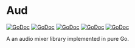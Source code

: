 # Aud

[![GoDoc](https://godoc.org/github.com/jncornett/aud?status.svg)](https://godoc.org/github.com/jncornett/aud)
[![GoDoc](https://godoc.org/github.com/jncornett/aud/sample?status.svg)](https://godoc.org/github.com/jncornett/aud/sample)
[![GoDoc](https://godoc.org/github.com/jncornett/aud/components/looper?status.svg)](https://godoc.org/github.com/jncornett/aud/components/looper)
[![GoDoc](https://godoc.org/github.com/jncornett/aud/components/nlooper?status.svg)](https://godoc.org/github.com/jncornett/aud/components/nlooper)
[![GoDoc](https://godoc.org/github.com/jncornett/aud/components/lerp?status.svg)](https://godoc.org/github.com/jncornett/aud/components/lerp)

A an audio mixer library implemented in pure Go.
